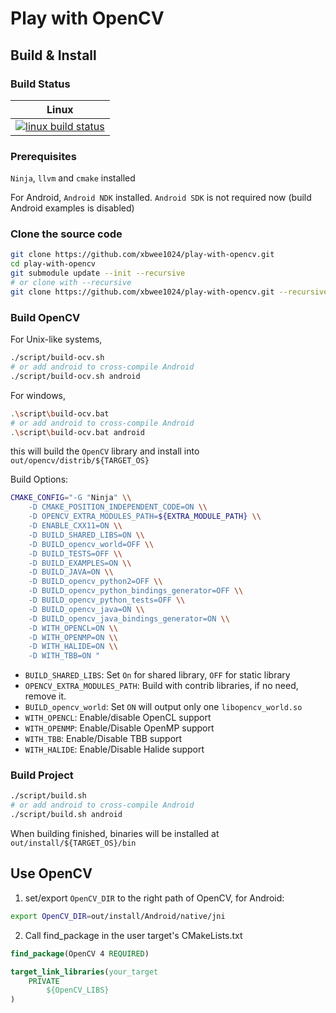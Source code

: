 # Play with OpenCV

## Build & Install

### Build Status

| Linux                        |
|------------------------------|
| [![linux build status][1]][2]|

[1]: https://travis-ci.org/xbwee1024/play-with-halide.svg?branch=master
[2]: https://travis-ci.org/xbwee1024/play-with-halide

### Prerequisites
`Ninja`, `llvm` and `cmake` installed

For Android,
`Android NDK` installed. `Android SDK` is not required now (build Android examples is disabled)

### Clone the source code
```bash
git clone https://github.com/xbwee1024/play-with-opencv.git
cd play-with-opencv
git submodule update --init --recursive
# or clone with --recursive
git clone https://github.com/xbwee1024/play-with-opencv.git --recursive
```

### Build OpenCV
For Unix-like systems, 
```bash
./script/build-ocv.sh
# or add android to cross-compile Android
./script/build-ocv.sh android
```

For windows,
```bash
.\script\build-ocv.bat
# or add android to cross-compile Android
.\script\build-ocv.bat android
```

this will build the `OpenCV` library and install into `out/opencv/distrib/${TARGET_OS}`

Build Options:

```bash
CMAKE_CONFIG="-G "Ninja" \\
    -D CMAKE_POSITION_INDEPENDENT_CODE=ON \\
    -D OPENCV_EXTRA_MODULES_PATH=${EXTRA_MODULE_PATH} \\
    -D ENABLE_CXX11=ON \\
    -D BUILD_SHARED_LIBS=ON \\
    -D BUILD_opencv_world=OFF \\
    -D BUILD_TESTS=OFF \\
    -D BUILD_EXAMPLES=ON \\
    -D BUILD_JAVA=ON \\
    -D BUILD_opencv_python2=OFF \\
    -D BUILD_opencv_python_bindings_generator=OFF \\
    -D BUILD_opencv_python_tests=OFF \\
    -D BUILD_opencv_java=ON \\
    -D BUILD_opencv_java_bindings_generator=ON \\
    -D WITH_OPENCL=ON \\
    -D WITH_OPENMP=ON \\
    -D WITH_HALIDE=ON \\
    -D WITH_TBB=ON "
```
- `BUILD_SHARED_LIBS`: Set `On` for shared library, `OFF` for static library
- `OPENCV_EXTRA_MODULES_PATH`: Build with contrib libraries, if no need, remove it.
- `BUILD_opencv_world`: Set `ON` will output only one `libopencv_world.so`
- `WITH_OPENCL`: Enable/disable OpenCL support
- `WITH_OPENMP`: Enable/Disable OpenMP support
- `WITH_TBB`: Enable/Disable TBB support
- `WITH_HALIDE`: Enable/Disable Halide support

### Build Project

```bash
./script/build.sh
# or add android to cross-compile Android
./script/build.sh android
```

When building finished, binaries will be installed at `out/install/${TARGET_OS}/bin`


## Use OpenCV

1. set/export `OpenCV_DIR` to the right path of OpenCV, for Android:

```bash
export OpenCV_DIR=out/install/Android/native/jni
```

2. Call find_package in the user target's CMakeLists.txt

```cmake
find_package(OpenCV 4 REQUIRED)

target_link_libraries(your_target
    PRIVATE
        ${OpenCV_LIBS}
)
```
